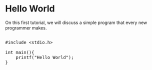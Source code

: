 # Hello World
On this first tutorial, we will discuss a simple program that every new programmer makes.
<pre>

#include &ltstdio.h&gt  
  
int main(){  
    printf("Hello World");  
}  

</pre>

